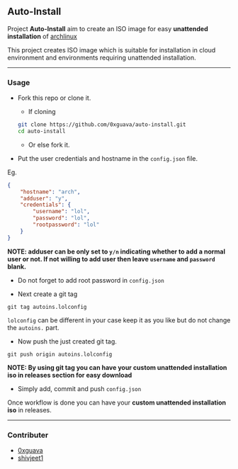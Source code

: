 ## Auto-Install
Project **Auto-Install** aim to create an ISO image for easy **unattended installation** of [archlinux](https://archlinux.org)

This project creates ISO image which is suitable for installation in cloud environment and environments requiring unattended installation.

---

### Usage
- Fork this repo or clone it.
    - If cloning
    ```bash
    git clone https://github.com/0xguava/auto-install.git
    cd auto-install
    ```
    - Or else fork it.

- Put the user credentials and hostname in the `config.json` file.

Eg.
```json
{
    "hostname": "arch",
    "adduser": "y",
    "credentials": {
        "username": "lol",
        "password": "lol",
        "rootpassword": "lol"
    }
}
```
**NOTE: adduser can be only set to `y/n` indicating whether to add a normal user or not. If not willing to add user then leave `username` and `password` blank.**

- Do not forget to add root password in `config.json`

- Next create a git tag

`git tag autoins.lolconfig`

`lolconfig` can be different in your case keep it as you like but do not change the `autoins.` part.

- Now push the just created git tag.

`git push origin autoins.lolconfig`

**NOTE: By using git tag you can have your custom unattended installation iso in releases section for easy download**

- Simply add, commit and push `config.json`

Once workflow is done you can have your **custom unattended installation iso** in releases.

---

### Contributer
- [0xguava](https://0xgauva.github.io/)
- [shivjeet1](https://shivjeet1.github.io)


